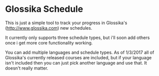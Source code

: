 # Glossika Schedule
This is just a simple tool to track your progress in Glossika's (http://www.glossika.com) new schedules.

It currently only supports three schedule types, but i'll soon add others once i get more core functionality working.

You can add multiple languages and schedule types. As of 1/3/2017 all of Glossika's currently released courses are included, but if your language isn't included then you can just pick another language and use that. It doesn't really matter.
